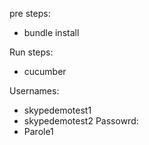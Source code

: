pre steps:
 - bundle install

Run steps:
 - cucumber

Usernames:
 - skypedemotest1
 - skypedemotest2
Passowrd:
 - Parole1
